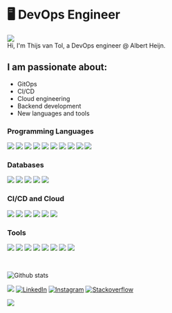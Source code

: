 # 🖥 DevOps Engineer
![](https://komarev.com/ghpvc/?username=thijsvtol)  
Hi, I'm Thijs van Tol, a DevOps engineer @ Albert Heijn.

## I am passionate about:

- GitOps
- CI/CD
- Cloud engineering
- Backend development
- New languages and tools

### Programming Languages
<img src="https://img.shields.io/badge/GoLang-00ADD8?style=for-the-badge&logo=go&logoColor=white" /> <img src="https://img.shields.io/badge/Kotlin-7F52FF?style=for-the-badge&logo=kotlin&logoColor=white" /> <img src="https://img.shields.io/badge/Java-007396?style=for-the-badge&logo=java&logoColor=white" /> <img src="https://img.shields.io/badge/C sharp-239120?style=for-the-badge&logo=csharp&logoColor=white" /> <img src="https://img.shields.io/badge/TypeScript-3178C6?style=for-the-badge&logo=typescript&logoColor=white" /> <img src="https://img.shields.io/badge/JavaScript-F7DF1E?style=for-the-badge&logo=javascript&logoColor=white" /> <img src="https://img.shields.io/badge/Groovy-4298B8?style=for-the-badge&logo=apachegroovy&logoColor=white" /> <img src="https://img.shields.io/badge/Python-3776AB?style=for-the-badge&logo=python&logoColor=white" /> <img src="https://img.shields.io/badge/Elixir-4B275F?style=for-the-badge&logo=elixir&logoColor=white" /> <img src="https://img.shields.io/badge/PHP-777BB4?style=for-the-badge&logo=php&logoColor=white" />

<!-- ### Frameworks -->

### Databases
<img src="https://img.shields.io/badge/MongoDB-47A248?style=for-the-badge&logo=mongodb&logoColor=white" /> <img src="https://img.shields.io/badge/Postgres-0078D4?style=for-the-badge&logo=postgresql&logoColor=white" /> <img src="https://img.shields.io/badge/MySQL-4479A1?style=for-the-badge&logo=mysql&logoColor=white" /> <img src="https://img.shields.io/badge/Oracle-F80000?style=for-the-badge&logo=oracle&logoColor=white" /> <img src="https://img.shields.io/badge/Redis-DC382D?style=for-the-badge&logo=redis&logoColor=white" />

### CI/CD and Cloud
<img src="https://img.shields.io/badge/Github Actions-2088FF?style=for-the-badge&logo=githubactions&logoColor=white" /> <img src="https://img.shields.io/badge/Azure-0078D4?style=for-the-badge&logo=microsoftazure&logoColor=white" /> <img src="https://img.shields.io/badge/ArgoCD-EF7B4D?style=for-the-badge&logo=argo&logoColor=white" /> <img src="https://img.shields.io/badge/Jenkins-D24939?style=for-the-badge&logo=jenkins&logoColor=white" /> <img src="https://img.shields.io/badge/Docker-2496ED?style=for-the-badge&logo=docker&logoColor=white" /> <img src="https://img.shields.io/badge/Kubernetes-326CE5?style=for-the-badge&logo=kubernetes&logoColor=white" />

### Tools
<img src="https://img.shields.io/badge/Prometheus-E6522C?style=for-the-badge&logo=prometheus&logoColor=white" /> <img src="https://img.shields.io/badge/Elastic-005571?style=for-the-badge&logo=elastic&logoColor=white" /> <img src="https://img.shields.io/badge/Grafana-F46800?style=for-the-badge&logo=grafana&logoColor=white" /> <img src="https://img.shields.io/badge/Atlassian Tools-0052CC?style=for-the-badge&logo=atlassian&logoColor=white" /> <img src="https://img.shields.io/badge/k8s Lens-326CE5?style=for-the-badge&logo=googlelens&logoColor=white" /> <img src="https://img.shields.io/badge/Visual Studio Code-007ACC?style=for-the-badge&logo=visualstudiocode&logoColor=white" /> <img src="https://img.shields.io/badge/Jetbrains-000000?style=for-the-badge&logo=jetbrains&logoColor=white" /> <img src="https://img.shields.io/badge/Android studio-3DDC84?style=for-the-badge&logo=androidstudio&logoColor=white" />

</br>

![Github stats](https://github-readme-stats.vercel.app/api?username=thijsvtol&show_icons=true&count_private=true)  
  
<a href="https://github.com/thijsvtol/thijsvtol/raw/master/CV_Thijs_van_Tol.pdf" target="_blank"><img src="https://img.shields.io/badge/🔽_My_CV-002366?&style=flat-square"/></a> 
<a href="https://www.linkedin.com/in/thijsvantol/" target="_blank"><img src="https://img.shields.io/badge/LinkedIn-%230077B5.svg?&style=flat-square&logo=linkedin&logoColor=white" alt="LinkedIn"></a> 
<a href="https://www.instagram.com/thijsvtol/" target="_blank"><img src="https://img.shields.io/badge/Instagram-%23E4405F.svg?&style=flat-square&logo=instagram&logoColor=white" alt="Instagram"></a> 
<a href="https://www.stackoverflow.com/users/10330378/thijs-van-tol" target="_blank"><img src="https://img.shields.io/badge/Stackoverflow-F48024.svg?&style=flat-square&logo=stackoverflow&logoColor=white" alt="Stackoverflow"></a> 

![](https://hit.yhype.me/github/profile?user_id=43065692)
